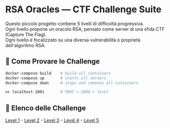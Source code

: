 # RSA Oracles — CTF Challenge Suite

Questo piccolo progetto contiene 5 livelli di difficoltà progressiva.  
Ogni livello propone un oracolo RSA, pensato come server di una sfida CTF (Capture The Flag).  
Ogni livello è focalizzato su una diversa vulnerabilità o proprietà dell'algoritmo RSA.  

## 🚀 Come Provare le Challenge

```sh
docker-compose build    # build all containers
docker-compose up       # starts all servers
docker-compose down     # stops and removes all containers

nc localhost 2001       # PORT = 2000 + level
```

## 🔐 Elenco delle Challenge

[Level 1](./level1/) - [Level 2](./level2/) - [Level 3](./level3/) - [Level 4](./level4/) - [Level 5](./level5/)